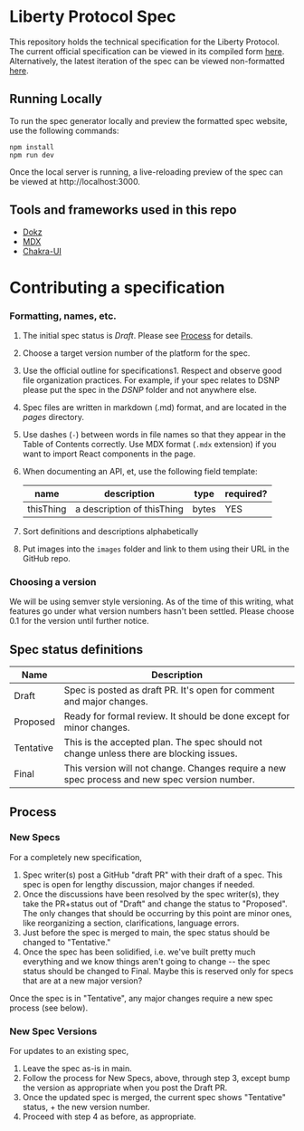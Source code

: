 # Liberty Protocol Spec

This repository holds the technical specification for the Liberty Protocol.
The current official specification can be viewed in its compiled form [here](TBD).
Alternatively, the latest iteration of the spec can be viewed non-formatted [here](tree/main/pages).

## Running Locally

To run the spec generator locally and preview the formatted spec website, use the following commands:

```
npm install
npm run dev
```

Once the local server is running, a live-reloading preview of the spec can be viewed at http://localhost:3000.

## Tools and frameworks used in this repo
* [Dokz](https://dokz.site/docs)
* [MDX](https://mdxjs.com/)
* [Chakra-UI](https://chakra-ui.com/docs/getting-started)

# Contributing a specification

### Formatting, names, etc.
1. The initial spec status is _Draft_.  Please see [Process](#Process) for details.
1. Choose a target version number of the platform for the spec.
1. Use the official outline for specifications1. Respect and observe good file organization practices. For example, if your spec relates to DSNP please put the spec in the _DSNP_ folder and not anywhere else.
1. Spec files are written in markdown (.md) format, and are located in the _pages_ directory.
1. Use dashes (`-`) between words in file names so that they appear in the Table of Contents correctly.  Use MDX format (`.mdx` extension) if you want to import React components in the page.
1. When documenting an API, et, use the following field template:

   | name | description | type | required?|
   | ---|---|---|---|
   | thisThing | a description of thisThing | bytes | YES |
1. Sort definitions and descriptions alphabetically
1. Put images into the `images` folder and link to them using their URL in the GitHub repo.

### Choosing a version
We will be using semver style versioning.
As of the time of this writing, what features go under what version numbers hasn't been settled.
Please choose 0.1 for the version until further notice.

## Spec status definitions

| Name | Description |
| --- | --- |
| Draft | Spec is posted as draft PR. It's open for comment and major changes. |
| Proposed | Ready for formal review. It should be done except for minor changes. |
| Tentative | This is the accepted plan. The spec should not change unless there are blocking issues. |
| Final | This version will not change. Changes require a new spec process and new spec version number. |

## Process

### New Specs
For a completely new specification,
1. Spec writer(s) post a GitHub "draft PR" with their draft of a spec. This spec is open for lengthy discussion, major changes if needed.
1. Once the discussions have been resolved by the spec writer(s), they take the PR+status out of "Draft" and change the status to "Proposed". The only changes that should be occurring by this point are minor ones, like reorganizing a section, clarifications, language errors.
1. Just before the spec is merged to main, the spec status should be changed to "Tentative."
1. Once the spec has been solidified, i.e. we've built pretty much everything and we know things aren't going to change -- the spec status should be changed to Final. Maybe this is reserved only for specs that are at a new major version?

Once the spec is in "Tentative", any major changes require a new spec process (see below).
   
### New Spec Versions
For updates to an existing spec,
1. Leave the spec as-is in main.
1. Follow the process for New Specs, above, through step 3, except bump the version as appropriate when you post the Draft PR.
1. Once the updated spec is merged, the current spec shows "Tentative" status, + the new version number.
1. Proceed with step 4 as before, as appropriate.



